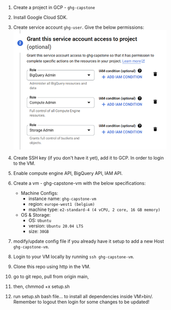 1. Create a project in GCP - `ghg-capstone` 
2. Install Google Cloud SDK.
3. Create service account `ghg-user`. Give the below permissions:
    ![alt text](../images/permissions.png)
4. Create SSH key (if you don't have it yet), add it to GCP. In order to login to the VM. 
5. Enable compute engine API, BigQuery API, IAM API. 
6. Create a vm - ghg-capstone-vm with the below specifications:
    - Machine Configs: 
        - instance name: `ghg-capstone-vm`
        - region: `europe-west1 (belgium)`
        - machine type: `e2-standard-4 (4 vCPU, 2 core, 16 GB memory)`
    - OS & Storage:
        - OS: `Ubuntu`
        - version: `Ubuntu 20.04 LTS`
        - size: `30GB`

7. modify/update config file if you already have it setup to add a new Host `ghg-capstone-vm`.
8. Login to your VM locally by running `ssh ghg-capstone-vm`. 
9. Clone this repo using http in the VM. 


10. go to git repo, pull from origin main, 
11. then, chmmod +x setup.sh 
12. run setup.sh bash file... to install all dependencies inside VM>bin/. Remember to logout then login for some changes to be updated!


